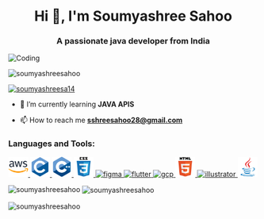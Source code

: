 <h1 align="center">Hi 👋, I'm Soumyashree Sahoo</h1>
<h3 align="center">A passionate java developer from India</h3>
<img aling="right" alt="Coding" width="400" >

<p align="left"> <img src="https://komarev.com/ghpvc/?username=soumyashreesahoo&label=Profile%20views&color=0e75b6&style=flat" alt="soumyashreesahoo" /> </p>

<p align="left"> <a href="https://twitter.com/soumyashreesa14" target="blank"><img src="https://img.shields.io/twitter/follow/soumyashreesa14?logo=twitter&style=for-the-badge" alt="soumyashreesa14" /></a> </p>

- 🌱 I’m currently learning **JAVA APIS**

- 📫 How to reach me **sshreesahoo28@gmail.com**



<h3 align="left">Languages and Tools:</h3>
<p align="left"> <a href="https://aws.amazon.com" target="_blank" rel="noreferrer"> <img src="https://raw.githubusercontent.com/devicons/devicon/master/icons/amazonwebservices/amazonwebservices-original-wordmark.svg" alt="aws" width="40" height="40"/> </a> <a href="https://www.cprogramming.com/" target="_blank" rel="noreferrer"> <img src="https://raw.githubusercontent.com/devicons/devicon/master/icons/c/c-original.svg" alt="c" width="40" height="40"/> </a> <a href="https://www.w3schools.com/cpp/" target="_blank" rel="noreferrer"> <img src="https://raw.githubusercontent.com/devicons/devicon/master/icons/cplusplus/cplusplus-original.svg" alt="cplusplus" width="40" height="40"/> </a> <a href="https://www.w3schools.com/css/" target="_blank" rel="noreferrer"> <img src="https://raw.githubusercontent.com/devicons/devicon/master/icons/css3/css3-original-wordmark.svg" alt="css3" width="40" height="40"/> </a> <a href="https://www.figma.com/" target="_blank" rel="noreferrer"> <img src="https://www.vectorlogo.zone/logos/figma/figma-icon.svg" alt="figma" width="40" height="40"/> </a> <a href="https://flutter.dev" target="_blank" rel="noreferrer"> <img src="https://www.vectorlogo.zone/logos/flutterio/flutterio-icon.svg" alt="flutter" width="40" height="40"/> </a> <a href="https://cloud.google.com" target="_blank" rel="noreferrer"> <img src="https://www.vectorlogo.zone/logos/google_cloud/google_cloud-icon.svg" alt="gcp" width="40" height="40"/> </a> <a href="https://www.w3.org/html/" target="_blank" rel="noreferrer"> <img src="https://raw.githubusercontent.com/devicons/devicon/master/icons/html5/html5-original-wordmark.svg" alt="html5" width="40" height="40"/> </a> <a href="https://www.adobe.com/in/products/illustrator.html" target="_blank" rel="noreferrer"> <img src="https://www.vectorlogo.zone/logos/adobe_illustrator/adobe_illustrator-icon.svg" alt="illustrator" width="40" height="40"/> </a> <a href="https://www.java.com" target="_blank" rel="noreferrer"> <img src="https://raw.githubusercontent.com/devicons/devicon/master/icons/java/java-original.svg" alt="java" width="40" height="40"/> </a> </p>

<p><img align="left" src="https://github-readme-stats.vercel.app/api/top-langs?username=soumyashreesahoo&show_icons=true&locale=en&layout=compact" alt="soumyashreesahoo" /></p>

<p>&nbsp;<img align="center" src="https://github-readme-stats.vercel.app/api?username=soumyashreesahoo&show_icons=true&locale=en" alt="soumyashreesahoo" /></p>

<p><img align="center" src="https://github-readme-streak-stats.herokuapp.com/?user=soumyashreesahoo&" alt="soumyashreesahoo" /></p>
